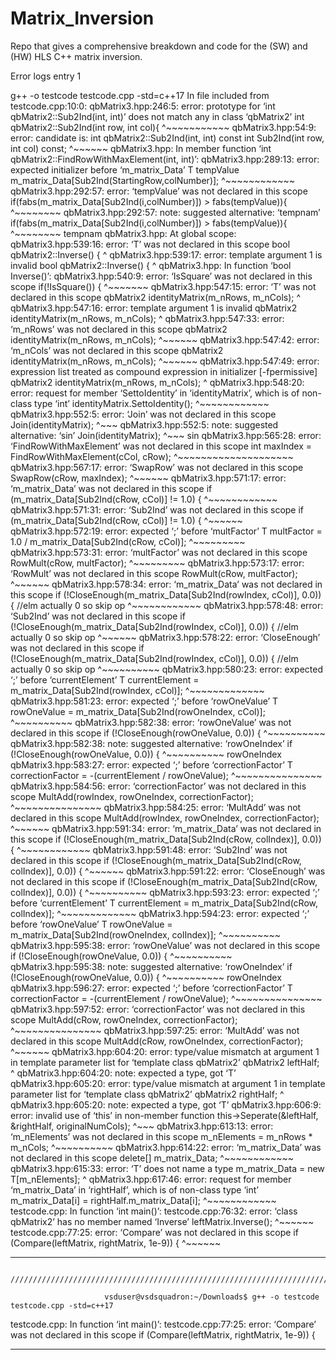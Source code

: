 # Matrix_Inversion
Repo that gives a comprehensive breakdown and code for the (SW) and (HW) HLS C++ matrix inversion.


Error logs  entry 1 

g++ -o testcode testcode.cpp -std=c++17
In file included from testcode.cpp:10:0:
qbMatrix3.hpp:246:5: error: prototype for ‘int qbMatrix2<T>::Sub2Ind(int, int)’ does not match any in class ‘qbMatrix2<T>’
 int qbMatrix2<T>::Sub2Ind(int row, int col){
     ^~~~~~~~~~~~
qbMatrix3.hpp:54:9: error: candidate is: int qbMatrix2<T>::Sub2Ind(int, int) const
     int Sub2Ind(int row, int col) const;
         ^~~~~~~
qbMatrix3.hpp: In member function ‘int qbMatrix2<T>::FindRowWithMaxElement(int, int)’:
qbMatrix3.hpp:289:13: error: expected initializer before ‘m_matrix_Data’
 T tempValue m_matrix_Data[Sub2Ind(StartingRow,colNumber)];
             ^~~~~~~~~~~~~
qbMatrix3.hpp:292:57: error: ‘tempValue’ was not declared in this scope
     if(fabs(m_matrix_Data[Sub2Ind(i,colNumber)]) > fabs(tempValue)){
                                                         ^~~~~~~~~
qbMatrix3.hpp:292:57: note: suggested alternative: ‘tempnam’
     if(fabs(m_matrix_Data[Sub2Ind(i,colNumber)]) > fabs(tempValue)){
                                                         ^~~~~~~~~
                                                         tempnam
qbMatrix3.hpp: At global scope:
qbMatrix3.hpp:539:16: error: ‘T’ was not declared in this scope
 bool qbMatrix2<T>::Inverse() {
                ^
qbMatrix3.hpp:539:17: error: template argument 1 is invalid
 bool qbMatrix2<T>::Inverse() {
                 ^
qbMatrix3.hpp: In function ‘bool Inverse()’:
qbMatrix3.hpp:540:9: error: ‘IsSquare’ was not declared in this scope
     if(!IsSquare()) {
         ^~~~~~~~
qbMatrix3.hpp:547:15: error: ‘T’ was not declared in this scope
     qbMatrix2<T> identityMatrix(m_nRows, m_nCols);
               ^
qbMatrix3.hpp:547:16: error: template argument 1 is invalid
     qbMatrix2<T> identityMatrix(m_nRows, m_nCols);
                ^
qbMatrix3.hpp:547:33: error: ‘m_nRows’ was not declared in this scope
     qbMatrix2<T> identityMatrix(m_nRows, m_nCols);
                                 ^~~~~~~
qbMatrix3.hpp:547:42: error: ‘m_nCols’ was not declared in this scope
     qbMatrix2<T> identityMatrix(m_nRows, m_nCols);
                                          ^~~~~~~
qbMatrix3.hpp:547:49: error: expression list treated as compound expression in initializer [-fpermissive]
     qbMatrix2<T> identityMatrix(m_nRows, m_nCols);
                                                 ^
qbMatrix3.hpp:548:20: error: request for member ‘SettoIdentity’ in ‘identityMatrix’, which is of non-class type ‘int’
     identityMatrix.SettoIdentity();
                    ^~~~~~~~~~~~~
qbMatrix3.hpp:552:5: error: ‘Join’ was not declared in this scope
     Join(identityMatrix);
     ^~~~
qbMatrix3.hpp:552:5: note: suggested alternative: ‘sin’
     Join(identityMatrix);
     ^~~~
     sin
qbMatrix3.hpp:565:28: error: ‘FindRowWithMaxElement’ was not declared in this scope
             int maxIndex = FindRowWithMaxElement(cCol, cRow);
                            ^~~~~~~~~~~~~~~~~~~~~
qbMatrix3.hpp:567:17: error: ‘SwapRow’ was not declared in this scope
                 SwapRow(cRow, maxIndex);
                 ^~~~~~~
qbMatrix3.hpp:571:17: error: ‘m_matrix_Data’ was not declared in this scope
             if (m_matrix_Data[Sub2Ind(cRow, cCol)] != 1.0) {
                 ^~~~~~~~~~~~~
qbMatrix3.hpp:571:31: error: ‘Sub2Ind’ was not declared in this scope
             if (m_matrix_Data[Sub2Ind(cRow, cCol)] != 1.0) {
                               ^~~~~~~
qbMatrix3.hpp:572:19: error: expected ‘;’ before ‘multFactor’
                 T multFactor = 1.0 / m_matrix_Data[Sub2Ind(cRow, cCol)];
                   ^~~~~~~~~~
qbMatrix3.hpp:573:31: error: ‘multFactor’ was not declared in this scope
                 RowMult(cRow, multFactor);
                               ^~~~~~~~~~
qbMatrix3.hpp:573:17: error: ‘RowMult’ was not declared in this scope
                 RowMult(cRow, multFactor);
                 ^~~~~~~
qbMatrix3.hpp:578:34: error: ‘m_matrix_Data’ was not declared in this scope
                 if (!CloseEnough(m_matrix_Data[Sub2Ind(rowIndex, cCol)], 0.0)) { //elm actually 0 so skip op
                                  ^~~~~~~~~~~~~
qbMatrix3.hpp:578:48: error: ‘Sub2Ind’ was not declared in this scope
                 if (!CloseEnough(m_matrix_Data[Sub2Ind(rowIndex, cCol)], 0.0)) { //elm actually 0 so skip op
                                                ^~~~~~~
qbMatrix3.hpp:578:22: error: ‘CloseEnough’ was not declared in this scope
                 if (!CloseEnough(m_matrix_Data[Sub2Ind(rowIndex, cCol)], 0.0)) { //elm actually 0 so skip op
                      ^~~~~~~~~~~
qbMatrix3.hpp:580:23: error: expected ‘;’ before ‘currentElement’
                     T currentElement = m_matrix_Data[Sub2Ind(rowIndex, cCol)];
                       ^~~~~~~~~~~~~~
qbMatrix3.hpp:581:23: error: expected ‘;’ before ‘rowOneValue’
                     T rowOneValue = m_matrix_Data[Sub2Ind(rowOneIndex, cCol)];
                       ^~~~~~~~~~~
qbMatrix3.hpp:582:38: error: ‘rowOneValue’ was not declared in this scope
                     if (!CloseEnough(rowOneValue, 0.0)) {
                                      ^~~~~~~~~~~
qbMatrix3.hpp:582:38: note: suggested alternative: ‘rowOneIndex’
                     if (!CloseEnough(rowOneValue, 0.0)) {
                                      ^~~~~~~~~~~
                                      rowOneIndex
qbMatrix3.hpp:583:27: error: expected ‘;’ before ‘correctionFactor’
                         T correctionFactor = -(currentElement / rowOneValue);
                           ^~~~~~~~~~~~~~~~
qbMatrix3.hpp:584:56: error: ‘correctionFactor’ was not declared in this scope
                         MultAdd(rowIndex, rowOneIndex, correctionFactor);
                                                        ^~~~~~~~~~~~~~~~
qbMatrix3.hpp:584:25: error: ‘MultAdd’ was not declared in this scope
                         MultAdd(rowIndex, rowOneIndex, correctionFactor);
                         ^~~~~~~
qbMatrix3.hpp:591:34: error: ‘m_matrix_Data’ was not declared in this scope
                 if (!CloseEnough(m_matrix_Data[Sub2Ind(cRow, colIndex)], 0.0)) {
                                  ^~~~~~~~~~~~~
qbMatrix3.hpp:591:48: error: ‘Sub2Ind’ was not declared in this scope
                 if (!CloseEnough(m_matrix_Data[Sub2Ind(cRow, colIndex)], 0.0)) {
                                                ^~~~~~~
qbMatrix3.hpp:591:22: error: ‘CloseEnough’ was not declared in this scope
                 if (!CloseEnough(m_matrix_Data[Sub2Ind(cRow, colIndex)], 0.0)) {
                      ^~~~~~~~~~~
qbMatrix3.hpp:593:23: error: expected ‘;’ before ‘currentElement’
                     T currentElement = m_matrix_Data[Sub2Ind(cRow, colIndex)];
                       ^~~~~~~~~~~~~~
qbMatrix3.hpp:594:23: error: expected ‘;’ before ‘rowOneValue’
                     T rowOneValue = m_matrix_Data[Sub2Ind(rowOneIndex, colIndex)];
                       ^~~~~~~~~~~
qbMatrix3.hpp:595:38: error: ‘rowOneValue’ was not declared in this scope
                     if (!CloseEnough(rowOneValue, 0.0)) {
                                      ^~~~~~~~~~~
qbMatrix3.hpp:595:38: note: suggested alternative: ‘rowOneIndex’
                     if (!CloseEnough(rowOneValue, 0.0)) {
                                      ^~~~~~~~~~~
                                      rowOneIndex
qbMatrix3.hpp:596:27: error: expected ‘;’ before ‘correctionFactor’
                         T correctionFactor = -(currentElement / rowOneValue);
                           ^~~~~~~~~~~~~~~~
qbMatrix3.hpp:597:52: error: ‘correctionFactor’ was not declared in this scope
                         MultAdd(cRow, rowOneIndex, correctionFactor);
                                                    ^~~~~~~~~~~~~~~~
qbMatrix3.hpp:597:25: error: ‘MultAdd’ was not declared in this scope
                         MultAdd(cRow, rowOneIndex, correctionFactor);
                         ^~~~~~~
qbMatrix3.hpp:604:20: error: type/value mismatch at argument 1 in template parameter list for ‘template<class T> class qbMatrix2’
         qbMatrix2<T> leftHalf;
                    ^
qbMatrix3.hpp:604:20: note:   expected a type, got ‘T’
qbMatrix3.hpp:605:20: error: type/value mismatch at argument 1 in template parameter list for ‘template<class T> class qbMatrix2’
         qbMatrix2<T> rightHalf;
                    ^
qbMatrix3.hpp:605:20: note:   expected a type, got ‘T’
qbMatrix3.hpp:606:9: error: invalid use of ‘this’ in non-member function
         this->Seperate(&leftHalf, &rightHalf, originalNumCols);
         ^~~~
qbMatrix3.hpp:613:13: error: ‘m_nElements’ was not declared in this scope
             m_nElements = m_nRows * m_nCols;
             ^~~~~~~~~~~
qbMatrix3.hpp:614:22: error: ‘m_matrix_Data’ was not declared in this scope
             delete[] m_matrix_Data;
                      ^~~~~~~~~~~~~
qbMatrix3.hpp:615:33: error: ‘T’ does not name a type
             m_matrix_Data = new T[m_nElements];
                                 ^
qbMatrix3.hpp:617:46: error: request for member ‘m_matrix_Data’ in ‘rightHalf’, which is of non-class type ‘int’
                 m_matrix_Data[i] = rightHalf.m_matrix_Data[i];
                                              ^~~~~~~~~~~~~
testcode.cpp: In function ‘int main()’:
testcode.cpp:76:32: error: ‘class qbMatrix2<double>’ has no member named ‘Inverse’
                     leftMatrix.Inverse();
                                ^~~~~~~
testcode.cpp:77:25: error: ‘Compare’ was not declared in this scope
                     if (Compare(leftMatrix, rightMatrix, 1e-9)) {
                         ^~~~~~~
***********************************************************************************************************************************************
                         ///////////////////////////////////////////////////////////////////////////////////////////////

                         vsduser@vsdsquadron:~/Downloads$ g++ -o testcode testcode.cpp -std=c++17
testcode.cpp: In function ‘int main()’:
testcode.cpp:77:25: error: ‘Compare’ was not declared in this scope
                     if (Compare(leftMatrix, rightMatrix, 1e-9)) {

***********************************************************************************************************************************************


